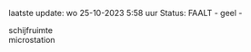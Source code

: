 laatste update: 
wo 25-10-2023  5:58   uur 
Status: FAALT - geel - 
<div class="service R">schijfruimte</div><div class="service R">microstation</div>